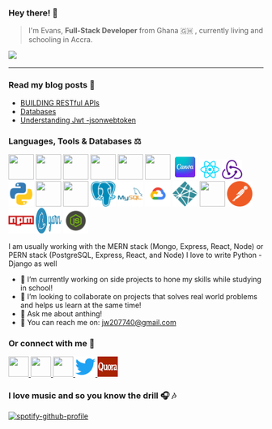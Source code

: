 <h3>Hey there! 👋 </h3>

> I'm Evans, <b>Full-Stack Developer</b> from  Ghana 🇬🇭 , currently living and schooling in Accra.

![](https://komarev.com/ghpvc/?username=evans646)
<hr>
<h3>
    Read my blog posts 🔖 
</h3>
<ul style="listStyle:none" >
    <li>
        <a href="https://evansblog.hashnode.dev/building-restful-apis" target="_blank">BUILDING RESTful APIs</a>
    </li>
    <li>
        <a href="https://evansblog.hashnode.dev/databases"  target="_blank">Databases</a>
    </li>
    <li>
        <a href="https://evansblog.hashnode.dev/understanding-jwt-jsonwebtoken"> Understanding Jwt -jsonwebtoken </a>
    </li>
</ul>


<h3>
  Languages, Tools & Databases ⚖️
</h3>

<p align='left' dir='auto'>
<img src="https://img.icons8.com/color/48/000000/html-5--v2.png" width="50" height="50"/>
<img src="https://img.icons8.com/color/50/000000/css3.png" width="50" height="50"/>
<img src="https://img.icons8.com/color/48/000000/javascript--v1.png"width="50" height="50" />
<img src="https://img.icons8.com/color/48/000000/bootstrap.png" width="50" height="50"/>
<img src="https://img.icons8.com/color/50/000000/sass.png"  width="50" height="50"/>
<img src="https://img.icons8.com/color/48/000000/material-ui.png"  width="50" height="50"/>
<img src="/logos/icon.webp" width="50" height="50"/>
<img  src="/logos/react.png"  width="40" height="40"/>
<img src="/logos/redux.png"  width="40" height="40"/>
<img src="/logos/python.png"  width="50" height="50"/>
<img src="https://img.icons8.com/color/48/000000/django.png"  width="50" height="50"/>
<img src="https://img.icons8.com/color/48/000000/mongodb.png"  width="50" height="50"/>
<img src="/logos/postgres.png"  width="50" height="50"/>
<img src="/logos/mysql.png"  width="50" height="50"/>
<img src="/logos/google_c.png"  width="50" height="50"/>
<img src="/logos/netlify.png"  width="50" height="50"/>
<img src="https://img.icons8.com/color/48/000000/heroku.png" width="50" height="50"/>
<img src="/logos/postman.png" width="50" height="50"/>
<img src="/logos/npm.png" width="50" height="50"/>
<img src="/logos/download.svg" width="50" height="50"/>
<img src="/logos/node.png" width="50" height="50"/>
</p>

I am usually working with the MERN stack (Mongo, Express, React, Node) or PERN stack (PostgreSQL, Express, React, and Node)
I love to write Python - Django as well 

- 🔭 I’m currently working on side projects to hone my skills  while studying in school!
- 👯 I’m looking to collaborate on projects that solves real world problems and helps us learn at the same time!
- 💬 Ask me about anthing! 
- 📧 You can reach me on: jw207740@gmail.com

<h3>
    Or connect with me 📲 
</h3>

 <p align='left' dir='auto'>
 <a href="https://www.linkedin.com/in/evansprofile/">
     <img src="https://img.icons8.com/fluency/48/000000/linkedin.png"  width="40" height="40"/>
 </a>
 <a href="https://web.facebook.com/evansodeneho.ansong/">
    <img src="https://img.icons8.com/fluency/48/000000/facebook-new.png"  width="40" height="40"/>
 </a>
 <a href="https://www.instagram.com/loveyours.164/">
    <img src="https://img.icons8.com/fluency/48/000000/instagram-new.png"  width="40" height="40">
 </a>
 <a href="https://twitter.com/evansansongg">
    <img src="/logos/twitter.png"  width="40" height="40">
 </a>
 <a href="https://www.quora.com/profile/Evans-Ansong">
    <img src="/logos/quoralogo.webp"  width="40" height="40">
 </a>
</p>


<h3>
    I love music and so you know the drill  🎧 🎶 
</h3>


[![spotify-github-profile](https://spotify-github-profile.vercel.app/api/view?uid=badman1q&cover_image=true&theme=novatorem&bar_color=53b14f&bar_color_cover=false)](https://github.com/kittinan/spotify-github-profile)


